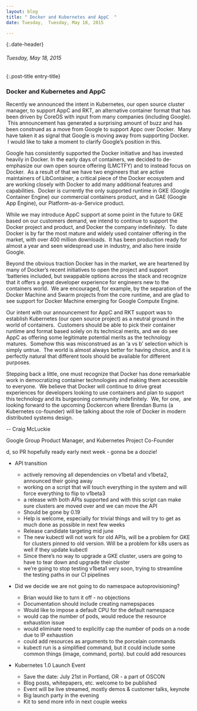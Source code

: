 ```yaml
---
layout: blog
title: " Docker and Kubernetes and AppC  " 
date: Tuesday,  Tuesday, May 18, 2015 

---
```

{:.date-header}
###### Tuesday, May 18, 2015 

{:.post-title entry-title}
### Docker and Kubernetes and AppC  

Recently we announced the intent in Kubernetes, our open source cluster manager, to support AppC and RKT, an alternative container format that has been driven by CoreOS with input from many companies (including Google). &nbsp;This announcement has generated a surprising amount of buzz and has been construed as a move from Google to support Appc over Docker. &nbsp;Many have taken it as signal that Google is moving away from supporting Docker. &nbsp;I would like to take a moment to clarify Google’s position in this.
  

Google has consistently supported the Docker initiative and has invested heavily in Docker. In the early days of containers, we decided to de-emphasize our own open source offering (LMCTFY) and to instead focus on Docker. &nbsp;As a result of that we have two engineers that are active maintainers of LibContainer, a critical piece of the Docker ecosystem and are working closely with Docker to add many additional features and capabilities. &nbsp;Docker is currently the only supported runtime in GKE (Google Container Engine) our commercial containers product, and in GAE (Google App Engine), our Platform-as-a-Service product. &nbsp;
  

While we may introduce AppC support at some point in the future to GKE based on our customers demand, we intend to continue to support the Docker project and product, and Docker the company indefinitely. &nbsp;To date Docker is by far the most mature and widely used container offering in the market, with over 400 million downloads. &nbsp;It has been production ready for almost a year and seen widespread use in industry, and also here inside Google. 
  

Beyond the obvious traction Docker has in the market, we are heartened by many of Docker’s recent initiatives to open the project and support ‘batteries included, but swappable options across the stack and recognize that it offers a great developer experience for engineers new to the containers world. &nbsp;We are encouraged, for example, by the separation of the Docker Machine and Swarm projects from the core runtime, and are glad to see support for Docker Machine emerging for Google Compute Engine.
  

Our intent with our announcement for AppC and RKT support was to establish Kubernetes (our open source project) as a neutral ground in the world of containers. &nbsp;Customers should be able to pick their container runtime and format based solely on its technical merits, and we do see AppC as offering some legitimate potential merits as the technology matures. &nbsp;Somehow this was misconstrued as an ‘a vs b’ selection which is simply untrue. &nbsp;The world is almost always better for having choice, and it is perfectly natural that different tools should be available for different purposes. &nbsp;
  

Stepping back a little, one must recognize that Docker has done remarkable work in democratizing container technologies and making them accessible to everyone. &nbsp;We believe that Docker will continue to drive great experiences for developers looking to use containers and plan to support this technology and its burgeoning community indefinitely. &nbsp;We, for one, &nbsp;are looking forward to the upcoming Dockercon where Brendan Burns (a Kubernetes co-founder) will be talking about the role of Docker in modern distributed systems design.

  

-- Craig McLuckie

Google Group Product Manager, and Kubernetes Project Co-Founder
  
d, so PR hopefully ready early next week - gonna be a doozie!
- API transition

  - actively removing all dependencies on v1beta1 and v1beta2, announced their going away
  - working on a script that will touch everything in the system and will force everything to flip to v1beta3
  - a release with both APIs supported and with this script can make sure clusters are moved over and we can move the API
  - Should be gone by 0.19
  - Help is welcome, especially for trivial things and will try to get as much done as possible in next few weeks
  - Release candidate targeting mid june
  - The new kubectl will not work for old APIs, will be a problem for GKE for clusters pinned to old version. Will be a problem for k8s users as well if they update kubectl
  - Since there’s no way to upgrade a GKE cluster, users are going to have to tear down and upgrade their cluster
  - we’re going to stop testing v1beta1 very soon, trying to streamline the testing paths in our CI pipelines
- Did we decide we are not going to do namespace autoprovisioning?

  - Brian would like to turn it off - no objections
  - Documentation should include creating namepspaces
  - Would like to impose a default CPU for the default namespace
  - would cap the number of pods, would reduce the resource exhaustion issue
  - would eliminate need to explicitly cap the number of pods on a node due to IP exhaustion
  - could add resources as arguments to the porcelain commands
  - kubectl run is a simplified command, but it could include some common things (image, command, ports). but could add resources
- Kubernetes 1.0 Launch Event

  - Save the date: July 21st in Portland, OR - a part of OSCON
  - Blog posts, whitepapers, etc. welcome to be published
  - Event will be live streamed, mostly demos & customer talks, keynote
  - Big launch party in the evening
  - Kit to send more info in next couple weeks
